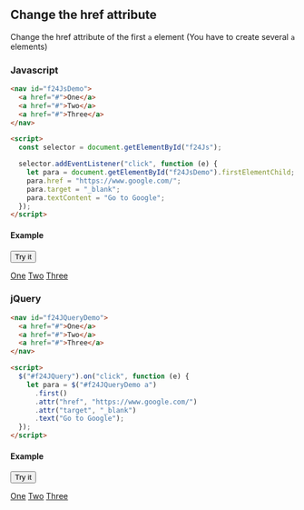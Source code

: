 ## Change the href attribute

Change the href attribute of the first <code>a</code> element (You have to create several <code>a</code> elements)

### Javascript

```html
<nav id="f24JsDemo">
  <a href="#">One</a>
  <a href="#">Two</a>
  <a href="#">Three</a>
</nav>

<script>
  const selector = document.getElementById("f24Js");

  selector.addEventListener("click", function (e) {
    let para = document.getElementById("f24JsDemo").firstElementChild;
    para.href = "https://www.google.com/";
    para.target = "_blank";
    para.textContent = "Go to Google";
  });
</script>
```

#### Example

<button id="f24Js">Try it</button>

<nav id="f24JsDemo">
  <a href="#">One</a>
  <a href="#">Two</a>
  <a href="#">Three</a>
</nav>

### jQuery

```html
<nav id="f24JQueryDemo">
  <a href="#">One</a>
  <a href="#">Two</a>
  <a href="#">Three</a>
</nav>

<script>
  $("#f24JQuery").on("click", function (e) {
    let para = $("#f24JQueryDemo a")
      .first()
      .attr("href", "https://www.google.com/")
      .attr("target", "_blank")
      .text("Go to Google");
  });
</script>
```

#### Example

<button id="f24JQuery">Try it</button>

<nav id="f24JQueryDemo">
  <a href="#">One</a>
  <a href="#">Two</a>
  <a href="#">Three</a>
</nav>
